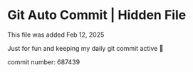 # Git Auto Commit | Hidden File

This file was added Feb 12, 2025

Just for fun and keeping my daily git commit active 🤪

commit number: 687439
